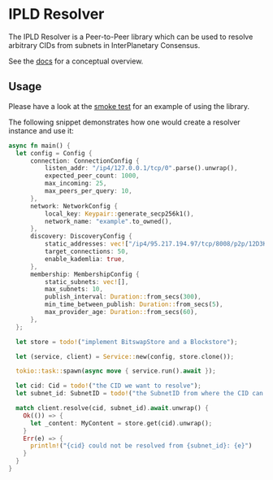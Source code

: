 # IPLD Resolver

The IPLD Resolver is a Peer-to-Peer library which can be used to resolve arbitrary CIDs from subnets in InterPlanetary Consensus.

See the [docs](../../docs/) for a conceptual overview.

## Usage

Please have a look at the [smoke test](tests/smoke.rs) for an example of using the library.

The following snippet demonstrates how one would create a resolver instance and use it:

```rust
async fn main() {
  let config = Config {
      connection: ConnectionConfig {
          listen_addr: "/ip4/127.0.0.1/tcp/0".parse().unwrap(),
          expected_peer_count: 1000,
          max_incoming: 25,
          max_peers_per_query: 10,
      },
      network: NetworkConfig {
          local_key: Keypair::generate_secp256k1(),
          network_name: "example".to_owned(),
      },
      discovery: DiscoveryConfig {
          static_addresses: vec!["/ip4/95.217.194.97/tcp/8008/p2p/12D3KooWC1EaEEpghwnPdd89LaPTKEweD1PRLz4aRBkJEA9UiUuS".parse().unwrap()]
          target_connections: 50,
          enable_kademlia: true,
      },
      membership: MembershipConfig {
          static_subnets: vec![],
          max_subnets: 10,
          publish_interval: Duration::from_secs(300),
          min_time_between_publish: Duration::from_secs(5),
          max_provider_age: Duration::from_secs(60),
      },
  };

  let store = todo!("implement BitswapStore and a Blockstore");

  let (service, client) = Service::new(config, store.clone());

  tokio::task::spawn(async move { service.run().await });

  let cid: Cid = todo!("the CID we want to resolve");
  let subnet_id: SubnetID = todo!("the SubnetID from where the CID can be resolved");

  match client.resolve(cid, subnet_id).await.unwrap() {
    Ok(()) => {
      let _content: MyContent = store.get(cid).unwrap();
    }
    Err(e) => {
      println!("{cid} could not be resolved from {subnet_id}: {e}")
    }
  }
}
```
